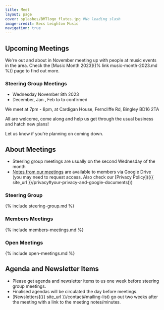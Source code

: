 ```yaml
---
title: Meet
layout: page 
cover: splashes/BMTlogo_flutes.jpg #No leading slash
image-credit: Becs Leighton Music
navigation: true
---
```


## Upcoming Meetings

We're out and about in November meeting up with people at music events in the area. Check the [Music Month 2023]({% link music-month-2023.md %}) page to find out more.

### Steering Group Meetings

* Wednesday November 8th 2023
* December, Jan , Feb to to confirmed


We meet at 7pm - 8pm, at Cardigan House, Ferncliffe Rd, Bingley BD16 2TA

All are welcome, come along and help us get through the usual business and hatch new plans!

Let us know if you're planning on coming down.

## About Meetings
* Steering group meetings are usually on the second Wednesday of the month
* [Notes from our meetings](https://drive.google.com/drive/u/0/folders/1OFAW25umzovP2qbcFDrZuMMLmiOe6CIM) are available to members via Google Drive (you may need to request access. Also check our [Privacy Policy](({{ site_url }}/privacy#your-privacy-and-google-documents)))

### Steering Group
{% include steering-group.md %}

### Members Meetings
{% include members-meetings.md %}

### Open Meetings
{% include open-meetings.md %}

## Agenda and Newsletter Items
 * Please get agenda and newsletter items to us one week before steering group meetings.
 * Finalised agendas will be circulated the day before meetings.
 * [Newsletters]({{ site_url }}/contact#mailing-list) go out two weeks after the meeting with a link to the meeting notes/minutes.